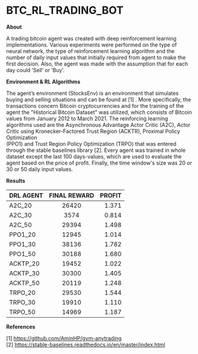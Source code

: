 # BTC_RL_TRADING_BOT

**About**  

A trading bitcoin agent was created with deep reinforcement learning implementations. Various experiments were performed on the type of neural network, the type of reinforcement
learning algorithm and the number of daily input values that initially required from agent to make the first decision. Also, the agent was made with the assumption that for each 
day could ‘Sell’ or ‘Buy’. 

**Environment & RL Algorithms**  

The agent’s environment (StocksEnv) is an environment that simulates buying and selling situations and can be found at [1] . More specifically,  the transactions concern Bitcoin 
cryptocurrencies and for the training of the agent the "Historical Bitcoin Dataset" was utilized, which consists of Bitcoin values from January 2012 to March 2021. The 
reinforcing learning algorithms used are the Asynchronous Advantage Actor Critic (A2C), Actor Critic using Kronecker-Factored Trust Region (ACKTR),  Proximal Policy Optimization  
(PPO1) and Trust Region Policy Optimization (TRPO) that was entered through the stable baselines library [2]. Every  agent was trained in whole dataset  except the last 100 
days-values, which are used to evaluate the agent based on the  price of profit. Finally, the time window's size was 20 or 30 or 50 daily input values.

**Results**  

|DRL AGENT	   |  FINAL REWARD	|        PROFIT |
| :---         |     :---:      |          ---: |
| A2C_20	|26420	|1.371|
|A2C_30	|3574	|0.814|
|A2C_50	|29394	|1.498|
|PPO1_20	|12945	|1.014|
|PPO1_30	|38136	|1.782|
|PPO1_50	|30188|	1.680|
|ACKTP_20	|19452|	1.022|
|ACKTP_30	|30300|	1.405|
|ACKTP_50	|20119|	1.248|
|TRPO_20	|29530	|1.544|
|TRPO_30	|19910	|1.110|
|TRPO_50	|14969	|1.187|

**References**  

[1]   https://github.com/AminHP/gym-anytrading  
[2]   https://stable-baselines.readthedocs.io/en/master/index.html 
